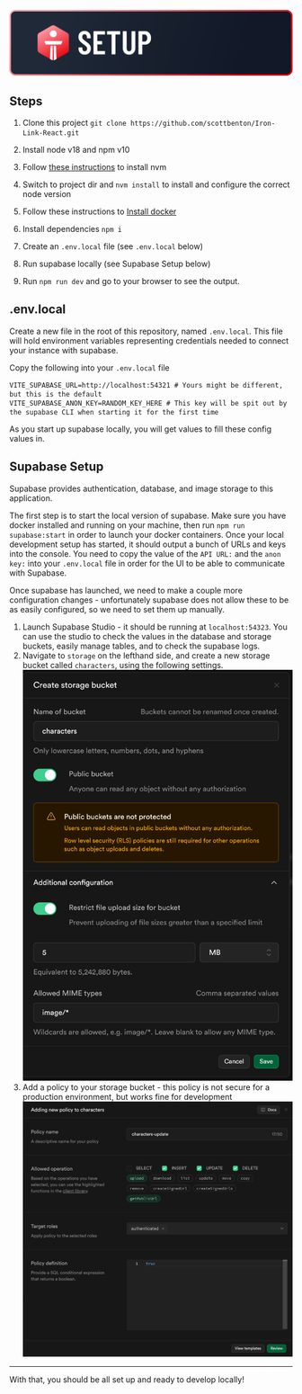 ![Setup](./readme_assets/banner-setup.png)

## Steps

1. Clone this project `git clone https://github.com/scottbenton/Iron-Link-React.git`
2. Install node v18 and npm v10

  1. Follow [these instructions](https://github.com/nvm-sh/nvm?tab=readme-ov-file#installing-and-updating) to install nvm
  2. Switch to project dir and `nvm install` to install and configure the correct node version

3. Follow these instructions to [Install docker](https://www.docker.com/get-started/)

4. Install dependencies `npm i`
5. Create an `.env.local` file (see `.env.local` below)
6. Run supabase locally (see Supabase Setup below)
7. Run `npm run dev` and go to your browser to see the output.

## .env.local

Create a new file in the root of this repository, named `.env.local`. This file will hold environment variables representing credentials needed to connect your instance with supabase.

Copy the following into your `.env.local` file

```
VITE_SUPABASE_URL=http://localhost:54321 # Yours might be different, but this is the default
VITE_SUPABASE_ANON_KEY=RANDOM_KEY_HERE # This key will be spit out by the supabase CLI when starting it for the first time
```

As you start up supabase locally, you will get values to fill these config values in.

## Supabase Setup

Supabase provides authentication, database, and image storage to this application.

The first step is to start the local version of supabase. Make sure you have docker installed and running on your machine, then run `npm run supabase:start` in order to launch your docker containers. Once your local development setup has started, it should output a bunch of URLs and keys into the console. You need to copy the value of the `API URL:` and the `anon key:` into your `.env.local` file in order for the UI to be able to communicate with Supabase.

Once supabase has launched, we need to make a couple more configuration changes - unfortunately supabase does not allow these to be as easily configured, so we need to set them up manually.

1. Launch Supabase Studio - it should be running at `localhost:54323`. You can use the studio to check the values in the database and storage buckets, easily manage tables, and to check the supabase logs.
2. Navigate to `storage` on the lefthand side, and create a new storage bucket called `characters`, using the following settings. ![Character Storage Settings](./readme_assets/StorageBucketSettings.png)
3. Add a policy to your storage bucket - this policy is not secure for a production environment, but works fine for development ![Storage Policy](./readme_assets/TemporaryStoragePolicy.png)

--------------------------------------------------------------------------------

With that, you should be all set up and ready to develop locally!

